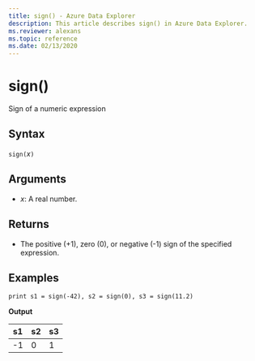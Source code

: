 ```yaml
---
title: sign() - Azure Data Explorer
description: This article describes sign() in Azure Data Explorer.
ms.reviewer: alexans
ms.topic: reference
ms.date: 02/13/2020
---
```

# sign()

Sign of a numeric expression

## Syntax

`sign(`*x*`)`

## Arguments

* *x*: A real number.

## Returns

* The positive (+1), zero (0), or negative (-1) sign of the specified expression. 

## Examples

```kusto
print s1 = sign(-42), s2 = sign(0), s3 = sign(11.2)

```

**Output**

|s1|s2|s3|
|---|---|---|
|-1|0|1|